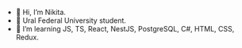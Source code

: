 - 👋 Hi, I’m Nikita.
- 👀 Ural Federal University student.
- 🌱 I’m learning JS, TS, React, NestJS, PostgreSQL, C#, HTML, CSS, Redux.
<!---
dmitrich0/dmitrich0 is a ✨ special ✨ repository because its `README.md` (this file) appears on your GitHub profile.
You can click the Preview link to take a look at your changes.
--->
